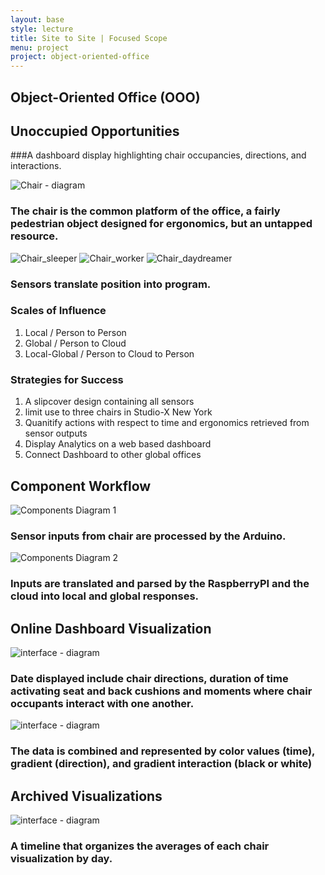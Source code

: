 ```yaml
---
layout: base
style: lecture
title: Site to Site | Focused Scope
menu: project
project: object-oriented-office
---
```

## Object-Oriented Office (OOO)

## Unoccupied Opportunities

###A dashboard display highlighting chair occupancies, directions, and interactions. 

![Chair - diagram](https://raw.github.com/site2site/object-oriented-office/master/docs/images/newimages/sensor-chair.gif)



### The chair is the common platform of the office, a fairly pedestrian object designed for ergonomics, but an untapped resource.

![Chair_sleeper](https://raw.github.com/site2site/object-oriented-office/master/docs/images/seat_activity-01.png)
![Chair_worker](https://raw.github.com/site2site/object-oriented-office/master/docs/images/seat_activity-02.png)
![Chair_daydreamer](https://raw.github.com/site2site/object-oriented-office/master/docs/images/seat_activity-03.png)

### Sensors translate position into program.

### Scales of Influence

1.	Local / Person to Person
2.	Global / Person to Cloud
3.	Local-Global / Person to Cloud to Person

### Strategies for Success

1.	A slipcover design containing all sensors 
2. 	limit use to three chairs in Studio-X New York
3.	Quanitify actions with respect to time and ergonomics retrieved from sensor outputs 
4.  Display Analytics on a web based dashboard
5.  Connect Dashboard to other global offices

## Component Workflow

![Components Diagram 1](https://raw.github.com/site2site/object-oriented-office/master/docs/images/component_diagram-01.png)

### Sensor inputs from chair are processed by the Arduino.

![Components Diagram 2](https://raw.github.com/site2site/object-oriented-office/master/docs/images/component_diagram-02.png)

### Inputs are translated and parsed by the RaspberryPI and the cloud into local and global responses.


## Online Dashboard Visualization 

![interface - diagram](https://raw.github.com/site2site/object-oriented-office/master/docs/images/newimages2/webdiagram.gif)

### Date displayed include chair directions, duration of time activating seat and back cushions and moments where chair occupants interact with one another. 

![interface - diagram](https://raw.github.com/site2site/object-oriented-office/master/docs/images/newimages2/webdiagram2.gif)

### The data is combined and represented by color values (time), gradient (direction), and gradient interaction (black or white)

## Archived Visualizations 

![interface - diagram](https://raw.github.com/site2site/object-oriented-office/master/docs/images/newimages2/archive.jpg)

### A timeline that organizes the averages of each chair visualization by day. 

